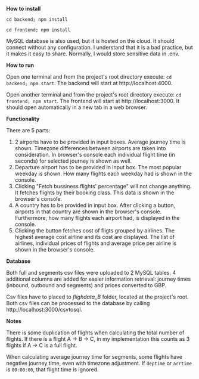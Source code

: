 **How to install**

`cd backend; npm install`

`cd frontend; npm install`

MySQL database is also used, but it is hosted on the cloud. It should connect without any configuration. I understand that it is a bad practice, but it makes it easy to share. Normally, I would store sensitive data in .env.

**How to run**

Open one terminal and from the project's root directory execute: `cd backend; npm start`. The backend will start at http://localhost:4000. 

Open another terminal and from the project's root directory execute: `cd frontend; npm start`. The frontend will start at http://localhost:3000. It should open automatically in a new tab in a web browser.

**Functionality**

There are 5 parts:
1. 2 airports have to be provided in input boxes. Average journey time is shown. Timezone differences between airports are taken into consideration. In browser's console each individual flight time (in seconds) for selected journey is shown as well.
2. Departure airport has to be provided in input box. The most popular weekday is shown. How many flights each weekday had is shown in the console.
3. Clicking "Fetch bussiness flights' percentage" will not change anything. It fetches flights by their booking class. This data is shown in the browser's console.
4. A country has to be provided in input box. After clicking a button, airports in that country are shown in the browser's console. Furthermore, how many flights each airport had, is displayed in the console.
5. Clicking the button fetches cost of fligts grouped by airlines. The highest average cost airline and its cost are displayed. The list of airlines, individual prices of flights and average price per airline is shown in the browser's console. 

**Database**

Both full and segments csv files were uploaded to 2 MySQL tables. 4 additional columns are added for easier information retrieval: journey times (inbound, outbound and segments) and prices converted to GBP.

Csv files have to placed to *flighdata_B* folder, located at the project's root. Both csv files can be processed to the database by calling http://localhost:3000/csvtosql.

**Notes**

There is some duplication of flights when calculating the total number of flights. If there is a flight A -> B -> C, in my implementation this counts as 3 flights if A -> C is a full flight.

When calculating average journey time for segments, some flights have negative journey time, even with timezone adjustment. If `deptime` or `arrtime` is `00:00:00`, that flight time is ignored.